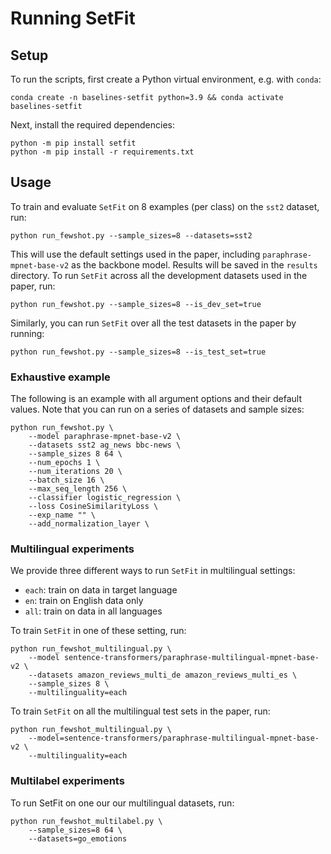 # Running SetFit

## Setup

To run the scripts, first create a Python virtual environment, e.g. with `conda`:

```
conda create -n baselines-setfit python=3.9 && conda activate baselines-setfit
```

Next, install the required dependencies:

```
python -m pip install setfit
python -m pip install -r requirements.txt
```

## Usage

To train and evaluate `SetFit` on 8 examples (per class) on the `sst2` dataset, run:

```
python run_fewshot.py --sample_sizes=8 --datasets=sst2
```

This will use the default settings used in the paper, including `paraphrase-mpnet-base-v2` as the backbone model. Results will be saved in the `results` directory. To run `SetFit` across all the development datasets used in the paper, run:

```
python run_fewshot.py --sample_sizes=8 --is_dev_set=true
```

Similarly, you can run `SetFit` over all the test datasets in the paper by running:

```
python run_fewshot.py --sample_sizes=8 --is_test_set=true
```

### Exhaustive example

The following is an example with all argument options and their default values.
Note that you can run on a series of datasets and sample sizes:

```
python run_fewshot.py \
    --model paraphrase-mpnet-base-v2 \
    --datasets sst2 ag_news bbc-news \
    --sample_sizes 8 64 \
    --num_epochs 1 \
    --num_iterations 20 \
    --batch_size 16 \
    --max_seq_length 256 \
    --classifier logistic_regression \
    --loss CosineSimilarityLoss \
    --exp_name "" \
    --add_normalization_layer \
```

### Multilingual experiments

We provide three different ways to run `SetFit` in multilingual settings:

* `each`: train on data in target language
* `en`: train on English data only
* `all`: train on data in all languages

To train `SetFit` in one of these setting, run:

```
python run_fewshot_multilingual.py \
    --model sentence-transformers/paraphrase-multilingual-mpnet-base-v2 \
    --datasets amazon_reviews_multi_de amazon_reviews_multi_es \
    --sample_sizes 8 \
    --multilinguality=each
```

To train `SetFit` on all the multilingual test sets in the paper, run:

```
python run_fewshot_multilingual.py \
    --model=sentence-transformers/paraphrase-multilingual-mpnet-base-v2 \
    --multilinguality=each
```

### Multilabel experiments

To run SetFit on one our our multilingual datasets, run:

```
python run_fewshot_multilabel.py \
    --sample_sizes=8 64 \
    --datasets=go_emotions
```